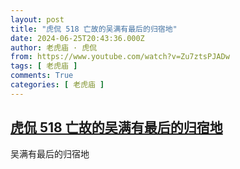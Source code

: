 ```yaml
---
layout: post
title: "虎侃 518 亡故的吴满有最后的归宿地"
date: 2024-06-25T20:43:36.000Z
author: 老虎庙 · 虎侃
from: https://www.youtube.com/watch?v=Zu7ztsPJADw
tags: [ 老虎庙 ]
comments: True
categories: [ 老虎庙 ]
---
```

<!--1719348216000-->
[虎侃 518 亡故的吴满有最后的归宿地](https://www.youtube.com/watch?v=Zu7ztsPJADw)
------

<div>
吴满有最后的归宿地
</div>
